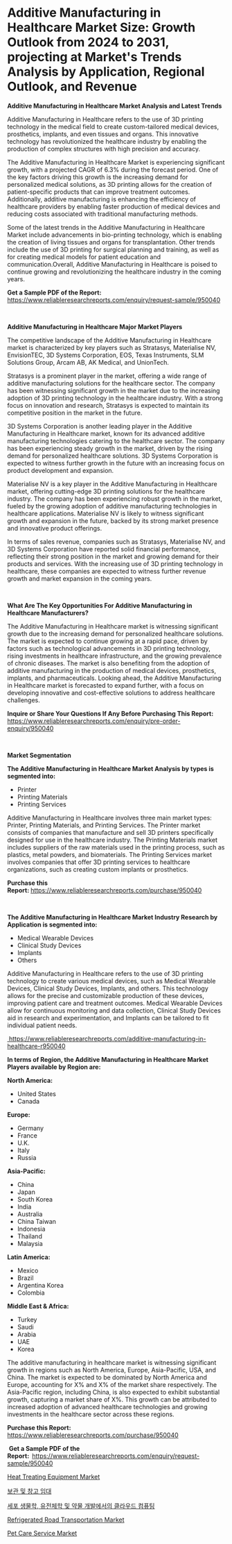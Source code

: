 <p><h1>Additive Manufacturing in Healthcare Market Size: Growth Outlook from 2024 to 2031, projecting at Market's Trends Analysis by Application, Regional Outlook, and Revenue</h1></p><p><strong>Additive Manufacturing in Healthcare Market Analysis and Latest Trends</strong></p>
<p><p>Additive Manufacturing in Healthcare refers to the use of 3D printing technology in the medical field to create custom-tailored medical devices, prosthetics, implants, and even tissues and organs. This innovative technology has revolutionized the healthcare industry by enabling the production of complex structures with high precision and accuracy.</p><p>The Additive Manufacturing in Healthcare Market is experiencing significant growth, with a projected CAGR of 6.3% during the forecast period. One of the key factors driving this growth is the increasing demand for personalized medical solutions, as 3D printing allows for the creation of patient-specific products that can improve treatment outcomes. Additionally, additive manufacturing is enhancing the efficiency of healthcare providers by enabling faster production of medical devices and reducing costs associated with traditional manufacturing methods.</p><p>Some of the latest trends in the Additive Manufacturing in Healthcare Market include advancements in bio-printing technology, which is enabling the creation of living tissues and organs for transplantation. Other trends include the use of 3D printing for surgical planning and training, as well as for creating medical models for patient education and communication.Overall, Additive Manufacturing in Healthcare is poised to continue growing and revolutionizing the healthcare industry in the coming years.</p></p>
<p><strong>Get a Sample PDF of the Report:&nbsp;</strong> <a href="https://www.reliableresearchreports.com/enquiry/request-sample/950040">https://www.reliableresearchreports.com/enquiry/request-sample/950040</a></p>
<p>&nbsp;</p>
<p><strong>Additive Manufacturing in Healthcare Major Market Players</strong></p>
<p><p>The competitive landscape of the Additive Manufacturing in Healthcare market is characterized by key players such as Stratasys, Materialise NV, EnvisionTEC, 3D Systems Corporation, EOS, Texas Instruments, SLM Solutions Group, Arcam AB, AK Medical, and UnionTech. </p><p>Stratasys is a prominent player in the market, offering a wide range of additive manufacturing solutions for the healthcare sector. The company has been witnessing significant growth in the market due to the increasing adoption of 3D printing technology in the healthcare industry. With a strong focus on innovation and research, Stratasys is expected to maintain its competitive position in the market in the future.</p><p>3D Systems Corporation is another leading player in the Additive Manufacturing in Healthcare market, known for its advanced additive manufacturing technologies catering to the healthcare sector. The company has been experiencing steady growth in the market, driven by the rising demand for personalized healthcare solutions. 3D Systems Corporation is expected to witness further growth in the future with an increasing focus on product development and expansion.</p><p>Materialise NV is a key player in the Additive Manufacturing in Healthcare market, offering cutting-edge 3D printing solutions for the healthcare industry. The company has been experiencing robust growth in the market, fueled by the growing adoption of additive manufacturing technologies in healthcare applications. Materialise NV is likely to witness significant growth and expansion in the future, backed by its strong market presence and innovative product offerings.</p><p>In terms of sales revenue, companies such as Stratasys, Materialise NV, and 3D Systems Corporation have reported solid financial performance, reflecting their strong position in the market and growing demand for their products and services. With the increasing use of 3D printing technology in healthcare, these companies are expected to witness further revenue growth and market expansion in the coming years.</p></p>
<p>&nbsp;</p>
<p><strong>What Are The Key Opportunities For Additive Manufacturing in Healthcare Manufacturers?</strong></p>
<p><p>The Additive Manufacturing in Healthcare market is witnessing significant growth due to the increasing demand for personalized healthcare solutions. The market is expected to continue growing at a rapid pace, driven by factors such as technological advancements in 3D printing technology, rising investments in healthcare infrastructure, and the growing prevalence of chronic diseases. The market is also benefiting from the adoption of additive manufacturing in the production of medical devices, prosthetics, implants, and pharmaceuticals. Looking ahead, the Additive Manufacturing in Healthcare market is forecasted to expand further, with a focus on developing innovative and cost-effective solutions to address healthcare challenges.</p></p>
<p><strong>Inquire or Share Your Questions If Any Before Purchasing This Report:</strong> <a href="https://www.reliableresearchreports.com/enquiry/pre-order-enquiry/950040">https://www.reliableresearchreports.com/enquiry/pre-order-enquiry/950040</a></p>
<p>&nbsp;</p>
<p><strong>Market Segmentation</strong></p>
<p><strong>The Additive Manufacturing in Healthcare Market Analysis by types is segmented into:</strong></p>
<p><ul><li>Printer</li><li>Printing Materials</li><li>Printing Services</li></ul></p>
<p><p>Additive Manufacturing in Healthcare involves three main market types: Printer, Printing Materials, and Printing Services. The Printer market consists of companies that manufacture and sell 3D printers specifically designed for use in the healthcare industry. The Printing Materials market includes suppliers of the raw materials used in the printing process, such as plastics, metal powders, and biomaterials. The Printing Services market involves companies that offer 3D printing services to healthcare organizations, such as creating custom implants or prosthetics.</p></p>
<p><strong>Purchase this Report:&nbsp;</strong><a href="https://www.reliableresearchreports.com/purchase/950040">https://www.reliableresearchreports.com/purchase/950040</a></p>
<p>&nbsp;</p>
<p><strong>The Additive Manufacturing in Healthcare Market Industry Research by Application is segmented into:</strong></p>
<p><ul><li>Medical Wearable Devices</li><li>Clinical Study Devices</li><li>Implants</li><li>Others</li></ul></p>
<p><p>Additive Manufacturing in Healthcare refers to the use of 3D printing technology to create various medical devices, such as Medical Wearable Devices, Clinical Study Devices, Implants, and others. This technology allows for the precise and customizable production of these devices, improving patient care and treatment outcomes. Medical Wearable Devices allow for continuous monitoring and data collection, Clinical Study Devices aid in research and experimentation, and Implants can be tailored to fit individual patient needs.</p></p>
<p><a href="https://www.reliableresearchreports.com/additive-manufacturing-in-healthcare-r950040">&nbsp;https://www.reliableresearchreports.com/additive-manufacturing-in-healthcare-r950040</a></p>
<p><strong>In terms of Region, the Additive Manufacturing in Healthcare Market Players available by Region are:</strong></p>
<p>
    <p> <strong> North America: </strong>
        <ul>
            <li>United States</li>
            <li>Canada</li>
        </ul>
        </p> 
    <p> <strong> Europe: </strong>
        <ul>
            <li>Germany</li>
            <li>France</li>
            <li>U.K.</li>
            <li>Italy</li>
            <li>Russia</li>
        </ul>
        </p> 
    <p> <strong> Asia-Pacific: </strong>
        <ul>
            <li>China</li>
            <li>Japan</li>
            <li>South Korea</li>
            <li>India</li>
            <li>Australia</li>
            <li>China Taiwan</li>
            <li>Indonesia</li>
            <li>Thailand</li>
            <li>Malaysia</li>
        </ul>
        </p> 
    <p> <strong> Latin America: </strong>
        <ul>
            <li>Mexico</li>
            <li>Brazil</li>
            <li>Argentina Korea</li>
            <li>Colombia</li>
        </ul>
        </p> 
    <p> <strong> Middle East & Africa: </strong>
        <ul>
            <li>Turkey</li>
            <li>Saudi</li>
            <li>Arabia</li>
            <li>UAE</li>
            <li>Korea</li>
        </ul>
    </p>
    </p>
<p><p>The additive manufacturing in healthcare market is witnessing significant growth in regions such as North America, Europe, Asia-Pacific, USA, and China. The market is expected to be dominated by North America and Europe, accounting for X% and X% of the market share respectively. The Asia-Pacific region, including China, is also expected to exhibit substantial growth, capturing a market share of X%. This growth can be attributed to increased adoption of advanced healthcare technologies and growing investments in the healthcare sector across these regions.</p></p>
<p><strong>Purchase this Report: </strong><a href="https://www.reliableresearchreports.com/purchase/950040">https://www.reliableresearchreports.com/purchase/950040</a></p>
<p>&nbsp;<strong>Get a Sample PDF of the Report:&nbsp;&nbsp;</strong><a href="https://www.reliableresearchreports.com/enquiry/request-sample/950040">https://www.reliableresearchreports.com/enquiry/request-sample/950040</a></p>
<p><strong></strong></p>
<p><p><a href="https://medium.com/@obiemante_40648/heat-treating-equipment-market-analysis-report-global-insights-by-region-type-electrically-10e8e01ceb46">Heat Treating Equipment Market</a></p><p><a href="https://github.com/konokaryan/Market-Research-Report-List-2/blob/main/736321281544.md">보관 및 창고 임대</a></p><p><a href="https://github.com/mithunmistry2258/Market-Research-Report-List-2/blob/main/746093781543.md">세포 생물학, 유전체학 및 약물 개발에서의 클라우드 컴퓨팅</a></p><p><a href="https://github.com/eugeneKim6262/Market-Research-Report-List-1/blob/main/refrigerated-road-transportation-market.md">Refrigerated Road Transportation Market</a></p><p><a href="https://github.com/qqkvdkuc33/Market-Research-Report-List-1/blob/main/pet-care-service-market.md">Pet Care Service Market</a></p></p>